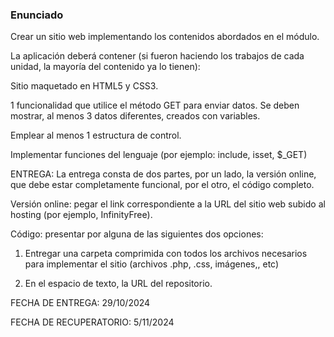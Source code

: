 ### Enunciado

Crear un sitio web implementando los contenidos abordados en el módulo.

La aplicación deberá contener (si fueron haciendo los trabajos de cada unidad, la mayoría del contenido ya lo tienen):

Sitio maquetado en HTML5 y CSS3.

1 funcionalidad que utilice el método GET para enviar datos. Se deben mostrar, al menos 3 datos diferentes, creados con variables.

Emplear al menos 1 estructura de control.

Implementar funciones del lenguaje (por ejemplo: include, isset, $_GET)


ENTREGA:
La entrega consta de dos partes, por un lado, la versión online, que debe estar completamente funcional, por el otro, el código completo.


Versión online:  pegar el link correspondiente a la URL del sitio web subido al hosting (por ejemplo, InfinityFree).

Código:  presentar por alguna de las siguientes dos opciones:

1) Entregar una carpeta comprimida con todos los archivos necesarios para implementar el sitio (archivos .php, .css, imágenes,, etc)

2) En el espacio de texto, la URL del repositorio.


FECHA DE ENTREGA: 29/10/2024

FECHA DE RECUPERATORIO: 5/11/2024